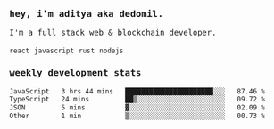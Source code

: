 <samp>
    <h3>hey, i'm aditya aka dedomil.</h3>
    I'm a full stack web & blockchain developer. 
    <br />
    <br />
    <code>react</code> <code>javascript</code> <code>rust</code> <code>nodejs</code>
    <h3>weekly development stats</h3>
    <!--START_SECTION:waka-->

```txt
JavaScript   3 hrs 44 mins   ██████████████████████░░░   87.46 %
TypeScript   24 mins         ██▒░░░░░░░░░░░░░░░░░░░░░░   09.72 %
JSON         5 mins          ▓░░░░░░░░░░░░░░░░░░░░░░░░   02.09 %
Other        1 min           ▒░░░░░░░░░░░░░░░░░░░░░░░░   00.73 %
```

<!--END_SECTION:waka-->
</samp>
